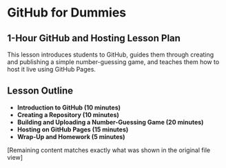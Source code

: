 # GitHub for Dummies

## 1-Hour GitHub and Hosting Lesson Plan
This lesson introduces students to GitHub, guides them through creating and publishing a simple number-guessing game, and teaches them how to host it live using GitHub Pages.

## Lesson Outline
- **Introduction to GitHub (10 minutes)**
- **Creating a Repository (10 minutes)**
- **Building and Uploading a Number-Guessing Game (20 minutes)**
- **Hosting on GitHub Pages (15 minutes)**
- **Wrap-Up and Homework (5 minutes)**

[Remaining content matches exactly what was shown in the original file view]
